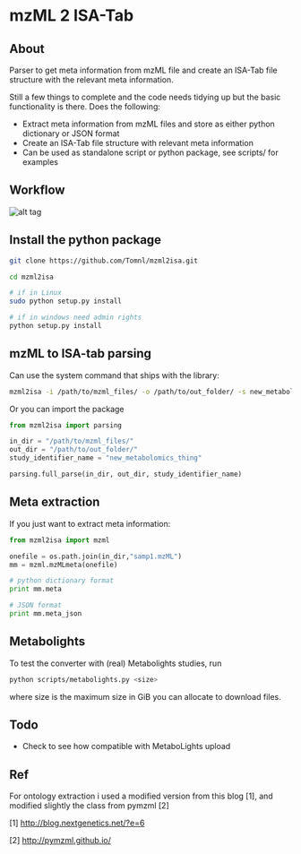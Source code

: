 # mzML 2 ISA-Tab

## About
Parser to get meta information from mzML file and create an ISA-Tab file structure with the relevant meta information.

Still a few things to complete and the code needs tidying up but the basic functionality is there. Does the following:

* Extract meta information from mzML files and store as either python dictionary or JSON format
* Create an ISA-Tab file structure with relevant meta information
* Can be used as standalone script or python package, see scripts/ for examples

## Workflow

![alt tag](https://github.com/Tomnl/mzml_2_isa/blob/master/isa_config/mzml2isa.png)


## Install the python package

```bash
git clone https://github.com/Tomnl/mzml2isa.git

cd mzml2isa

# if in Linux
sudo python setup.py install

# if in windows need admin rights
python setup.py install

```

## mzML to ISA-tab parsing

Can use the system command that ships with the library:

```bash
mzml2isa -i /path/to/mzml_files/ -o /path/to/out_folder/ -s new_metabolomics_thing
```

Or you can import the package

```python
from mzml2isa import parsing

in_dir = "/path/to/mzml_files/"
out_dir = "/path/to/out_folder/"
study_identifier_name = "new_metabolomics_thing"

parsing.full_parse(in_dir, out_dir, study_identifier_name)
```

## Meta extraction

If you just want to extract meta information:

```python
from mzml2isa import mzml

onefile = os.path.join(in_dir,"samp1.mzML")
mm = mzml.mzMLmeta(onefile)

# python dictionary format
print mm.meta

# JSON format
print mm.meta_json
```

## Metabolights
To test the converter with (real) Metabolights studies, run
```bash
python scripts/metabolights.py <size>
```
where size is the maximum size in GiB you can allocate to download files.




## Todo 

* Check to see how compatible with MetaboLights upload


## Ref
For ontology extraction i used a modified version from this blog [1], and modified slightly the class from pymzml [2]

[1] http://blog.nextgenetics.net/?e=6

[2] http://pymzml.github.io/

